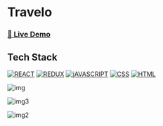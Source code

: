 # Travelo

 ### <a href="https://twitter.com/sai_kumar___" class="fab fa-twitter" target="_blank"> 🚀 Live Demo</a>

## Tech Stack

[![REACT](https://img.shields.io/badge/React-20232A?style=for-the-badge&logo=react&logoColor=61DAFB)](https://reactjs.org/)
[![REDUX](https://img.shields.io/badge/Redux-593D88?style=for-the-badge&logo=redux&logoColor=white)](https://react-redux.js.org/)
[![jAVASCRIPT](https://img.shields.io/badge/JavaScript-323330?style=for-the-badge&logo=javascript&logoColor=F7DF1E)](https://developer.mozilla.org/en-US/docs/Web/JavaScript)
[![CSS](https://img.shields.io/badge/CSS3-1572B6?style=for-the-badge&logo=css3&logoColor=white)](https://www.w3schools.com/css/)
[![HTML](https://img.shields.io/badge/HTML5-E34F26?style=for-the-badge&logo=html5&logoColor=white)](https://www.w3schools.com/html/)


![img](https://user-images.githubusercontent.com/77429211/168120717-5504fa5f-eb58-4ede-aec0-14e0689c3281.png)



![img3](https://user-images.githubusercontent.com/77429211/168121370-7b7a5b9e-b591-43eb-ae6e-752bb2bb22c1.png)



![img2](https://user-images.githubusercontent.com/77429211/168120813-570a20fd-2418-4b1a-922f-70ed6691556b.png)

